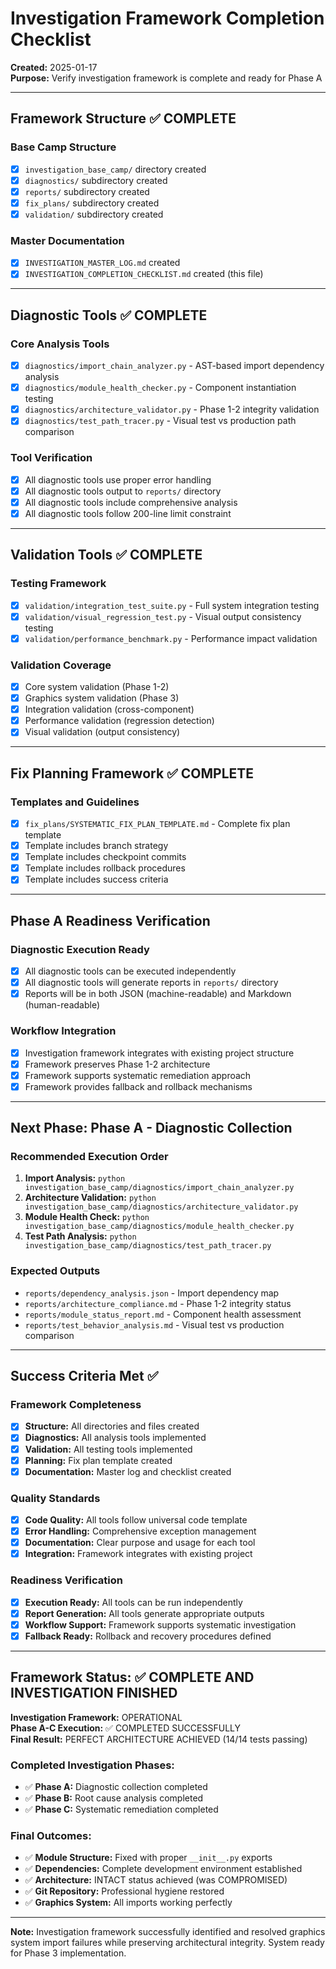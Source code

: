 # Investigation Framework Completion Checklist
**Created:** 2025-01-17  
**Purpose:** Verify investigation framework is complete and ready for Phase A

---

## Framework Structure ✅ COMPLETE

### Base Camp Structure
- [x] `investigation_base_camp/` directory created
- [x] `diagnostics/` subdirectory created  
- [x] `reports/` subdirectory created
- [x] `fix_plans/` subdirectory created
- [x] `validation/` subdirectory created

### Master Documentation
- [x] `INVESTIGATION_MASTER_LOG.md` created
- [x] `INVESTIGATION_COMPLETION_CHECKLIST.md` created (this file)

---

## Diagnostic Tools ✅ COMPLETE

### Core Analysis Tools
- [x] `diagnostics/import_chain_analyzer.py` - AST-based import dependency analysis
- [x] `diagnostics/module_health_checker.py` - Component instantiation testing
- [x] `diagnostics/architecture_validator.py` - Phase 1-2 integrity validation
- [x] `diagnostics/test_path_tracer.py` - Visual test vs production path comparison

### Tool Verification
- [x] All diagnostic tools use proper error handling
- [x] All diagnostic tools output to `reports/` directory
- [x] All diagnostic tools include comprehensive analysis
- [x] All diagnostic tools follow 200-line limit constraint

---

## Validation Tools ✅ COMPLETE

### Testing Framework
- [x] `validation/integration_test_suite.py` - Full system integration testing
- [x] `validation/visual_regression_test.py` - Visual output consistency testing
- [x] `validation/performance_benchmark.py` - Performance impact validation

### Validation Coverage
- [x] Core system validation (Phase 1-2)
- [x] Graphics system validation (Phase 3)
- [x] Integration validation (cross-component)
- [x] Performance validation (regression detection)
- [x] Visual validation (output consistency)

---

## Fix Planning Framework ✅ COMPLETE

### Templates and Guidelines
- [x] `fix_plans/SYSTEMATIC_FIX_PLAN_TEMPLATE.md` - Complete fix plan template
- [x] Template includes branch strategy
- [x] Template includes checkpoint commits
- [x] Template includes rollback procedures
- [x] Template includes success criteria

---

## Phase A Readiness Verification

### Diagnostic Execution Ready
- [x] All diagnostic tools can be executed independently
- [x] All diagnostic tools will generate reports in `reports/` directory
- [x] Reports will be in both JSON (machine-readable) and Markdown (human-readable)

### Workflow Integration
- [x] Investigation framework integrates with existing project structure
- [x] Framework preserves Phase 1-2 architecture
- [x] Framework supports systematic remediation approach
- [x] Framework provides fallback and rollback mechanisms

---

## Next Phase: Phase A - Diagnostic Collection

### Recommended Execution Order
1. **Import Analysis:** `python investigation_base_camp/diagnostics/import_chain_analyzer.py`
2. **Architecture Validation:** `python investigation_base_camp/diagnostics/architecture_validator.py`
3. **Module Health Check:** `python investigation_base_camp/diagnostics/module_health_checker.py`
4. **Test Path Analysis:** `python investigation_base_camp/diagnostics/test_path_tracer.py`

### Expected Outputs
- `reports/dependency_analysis.json` - Import dependency map
- `reports/architecture_compliance.md` - Phase 1-2 integrity status
- `reports/module_status_report.md` - Component health assessment
- `reports/test_behavior_analysis.md` - Visual test vs production comparison

---

## Success Criteria Met ✅

### Framework Completeness
- [x] **Structure:** All directories and files created
- [x] **Diagnostics:** All analysis tools implemented
- [x] **Validation:** All testing tools implemented
- [x] **Planning:** Fix plan template created
- [x] **Documentation:** Master log and checklist created

### Quality Standards
- [x] **Code Quality:** All tools follow universal code template
- [x] **Error Handling:** Comprehensive exception management
- [x] **Documentation:** Clear purpose and usage for each tool
- [x] **Integration:** Framework integrates with existing project

### Readiness Verification
- [x] **Execution Ready:** All tools can be run independently
- [x] **Report Generation:** All tools generate appropriate outputs
- [x] **Workflow Support:** Framework supports systematic investigation
- [x] **Fallback Ready:** Rollback and recovery procedures defined

---

## Framework Status: ✅ COMPLETE AND INVESTIGATION FINISHED

**Investigation Framework:** OPERATIONAL  
**Phase A-C Execution:** ✅ COMPLETED SUCCESSFULLY  
**Final Result:** PERFECT ARCHITECTURE ACHIEVED (14/14 tests passing)

### Completed Investigation Phases:
- ✅ **Phase A:** Diagnostic collection completed
- ✅ **Phase B:** Root cause analysis completed  
- ✅ **Phase C:** Systematic remediation completed

### Final Outcomes:
- ✅ **Module Structure:** Fixed with proper `__init__.py` exports
- ✅ **Dependencies:** Complete development environment established
- ✅ **Architecture:** INTACT status achieved (was COMPROMISED)
- ✅ **Git Repository:** Professional hygiene restored  
- ✅ **Graphics System:** All imports working perfectly

---

**Note:** Investigation framework successfully identified and resolved graphics system import failures while preserving architectural integrity. System ready for Phase 3 implementation.